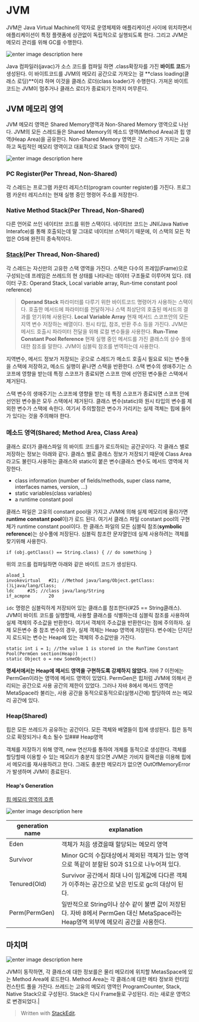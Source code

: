 # JVM

JVM은 Java Virtual Machine의 약자로 운영체제와 애플리케이션 사이에 위치하면서 애플리케이션이 특정 플랫폼에 상관없이 독립적으로 실행되도록 한다. 그리고 JVM은 메모리 관리를 위해 GC를 수행한다. 


![enter image description here](http://coding-geek.com/wp-content/uploads/2015/04/jvm_overview.jpg)

Java 컴파일러(javac)가 소스 코드를 컴파일 하면 .class확장자를 가진 **바이트 코드**가 생성된다. 이 바이트코드를 JVM의 메모리 공간으로 가져오는 걸 **class loading(클래스 로딩)**이라 하며 이것을 클래스 로더(class loader)가 수행한다. 가져온 바이트 코드는 JVM이 멈추거나 클래스 로더가 종료되기 전까지 머무른다. 

## JVM 메모리 영역

JVM 메모리 영역은 Shared Memory영역과 Non-Shared Memory 영역으로 나뉜다.  JVM의 모든 스레드들은 Shared Memory의 메소드 영역(Method Area)과 힙 영역(Heap Area)을 공유한다. Non-Shared Memory 영역은 각 스레드가 가지는 고유하고 독립적인 메모리 영역이고 대표적으로 Stack 영역이 있다.

![enter image description here](http://brucehenry.github.io/blog/public/2018/02/07/JVM-Memory-Structure/JVM-Memory.png)

### PC Register(Per Thread, Non-Shared)
각 스레드는 프로그램 카운터 레지스터(program counter register)를 가진다.  프로그램 카운터 레지스터는 현재 실행 중인 명령어 주소를 저장한다.

### Native Method Stack(Per Thread, Non-Shared)
다른 언어로 쓰인 네이티브 코드를 위한 스택이다. 네이티브 코드는 JNI(Java Native Interafce)를 통해 호출되는데 말 그대로 네이티브 스택이기 때문에, 이 스택의 모든 작업은 OS에 완전히 종속적이다. 

### [Stack](https://coding-geek.com/wp-content/uploadsyaboong.github.io/java/20158/04/jvm_memory_overview.jpg)(Per Thread, Non-Shared)

각 스레드는 자신만의 고유한 스택 영역을 가진다. 스택은 다수의 프레임(Frame)으로 구성되는데 프레임은 쓰레드의 현 상태를 나타내는 데이터 구조들로 이루어져 있다. (데이터 구조: Operand Stack, Local variable array, Run-time constant pool reference) 

>**Operand Stack**
파라미터를 다루기 위한 바이트코드 명령어가 사용하는 스택이다. 호출한 메서드에 파라미터를 전달하거나 스택 최상단의 호출된 메서드의 결과를 얻기위해 사용된다. 
>**Local Variable Array**
현재 메서드 스코프안의 모든 지역 변수 저장하는 배열이다. 원시 타입, 참조, 반환 주소 등을 가진다. JVM은 메서드 호출시 파라미터 전달을 위해 로컬 변수들을 사용한다. 
>**Run-Time Constant Pool Reference**
현재 실행 중인 메서드를 가진 클래스의 상수 풀에 대한 참조를 말한다. JVM이 심블릭 참조를 번역하는데 사용한다. 

지역변수, 메서드 정보가 저장되는 곳으로 스레드가 메소드 호출시 필요로 되는 변수들을 스택에 저장하고, 메소드 실행이 끝나면 스택을 반환한다. 스택 변수의 생애주기는 스코프에 영향을 받는데 특정 스코프가 종료되면 스코프 안에 선언된 변수들은 스택에서 제거된다. 

스택 변수의 생애주기는 스코프에 영향을 받는 데 특정 스코프가 종료되면 스코프 안에 선언된 변수들은 모두 스택에서 제거된다. 클래스 변수(static)와 원시 타입의 변수를 제외한 변수가 스택에 속한다. 여기서 주의할점은 변수가 가리키는 실제 객체는 힙에 들어가 있다는 것을 주의해야 한다. 



### 메소드 영역(Shared; Method Area, Class Area)

클래스 로더가  클래스파일 의 바이트 코드를가 로드하되는 공간곳이다. 각 클래스 별로 저장하는 정보는 아래와 같다. 클래스 별로 클래스 정보가 저장되기 때문에 Class Area라고도 불린다.사용하는 클래스와 static이 붙은  변수(클래스 변수도 메서드 영역에 저장한다. 

-   class information (number of fields/methods, super class name, interfaces names, version, …)
-  static variables(class variables)
-   a runtime constant pool

클래스 파일은 고유의 constant pool을 가지고 JVM에 의해 실제 메모리에 올라가면 **runtime constant pool**이)가 로드 된다. 여기서 클래스 파일 constant pool의 구현체가 runtime constant pool이다.
 한 클래스 파일의 모든 심블릭 참조(**symbolic reference**)는 상수풀에 저장된다. 심블릭 참조란 문자열인데 실제 사용하려는 객체를 찾기위해 사용한다.

```
if (obj.getClass() == String.class) { // do something }
```
위의 코드를 컴파일하면 아래와 같은 바이트 코드가 생성된다. 
```
aload_1
invokevirtual   #21; //Method java/lang/Object.getClass:()Ljava/lang/Class;
ldc     #25; //class java/lang/String
if_acmpne       20
```
`idc` 명령은 심블릭하게 저장되어 있는 클래스를 참조한다(#25 == String클래스). JVM이 바이트 코드를 실행할때, 사용할 클래스를 식별하는데 심블릭 참조를 사용하여 실제 객체의 주소값을 반환한다. 여기서 객체의 주소값을 반환한다는 점에 주의하자. 실제 모든변수 중 참조 변수의 경우, 실제 객체는 Heap 영역에 저장된다. 변수에는 단지단지 로드되는 변수는 Heap에 있는 객체의 주소값만을 가진다. 

```
static int i = 1; //the value 1 is stored in the RunTime Constant Pool(PermGen section(Heap))
static Object o = new SomeObject()
```

**명세서에서는 Heap에 메서드 영역을 구현하도록 강제하지 않았다.** 자바 7 이전에는 PermGen이라는 영역에 메서드 영역이 있었다. PermGen은 힙처럼 JVM에 의해서 관리되는 공간으로 사용 공간의 제한이 있었다. 그러나 자바 8에서 메서드 영역은 MetaSpace라 불리는, 사용 공간을 동적으로동적으로(실행시간에) 할당하여 쓰는 메모리 공간에 있다. 

### Heap(Shared)

힙은 모든 쓰레드가 공유하는 공간이다. 모든 객체와 배열들이 힙에 생성된다. 힙은 동적으로 확장되거나 축소 될수 있### Heap영역

객체를 저장하기 위해 영역, new 연산자를 통하여 개체를 동적으로 생성한다.  객체를 할당할때 이용할 수 있는 메모리가 충분치 않으면 JVM은 가비지 컬렉션을 이용해 힙에서 메모리를 재사용하려고 한다. 그래도 충분한 메모리가 없으면 OutOfMemoryError가 발생하며 JVM이 종료된다. 
  
#### Heap's Generation

[힙 메모리 영역의 흐름](https://dzone.com/articles/understanding-the-java-memory-model-and-the-garbag)

![enter image description here](https://cdn.journaldev.com/wp-content/uploads/2014/05/Java-Memory-Model.png)

| generation name | explanation |
|--|--|
| Eden |객체가 처음 생겼을때 할당되는 메모리 영역 |
| Survivor | Minor GC의 수집대상에서 제외된 객체가 있는 영역으로 똑같이 분할된 S0과 S1으로 나누어져 있다. |
| Tenured(Old) | Survivor 공간에서 최대 나이 임계값에 다다른 객체가 이주하는 공간으로 낮은 빈도로 gc의 대상이 된다.|
| Perm(PermGen) | 일반적으로 String이나 상수 같이 불변 값이 저장된다. 자바 8에서 PermGen 대신 MetaSpace라는 Heap영역 외부에 메모리 공간을 사용한다.|

## 마치며 

![enter image description here](https://i.stack.imgur.com/4ySVX.png)

JVM이 동작하면, 각 클래스에 대한 정보를은 물리 메모리에 위치할 MetasSpace에 있는 Method Area에 로드한다. Method Area는 각 클래스에 대한 메타 정보와 런타임 컨스탄트 풀을 가진다. 쓰레드는 고유의 메모리 영역인 ProgramCounter, Stack, Native Stack으로 구성된다. Stack은 다시 Frame들로 구성된다. 라는 새로운 영역으로 변경되었다.|

> Written with [StackEdit](https://stackedit.io/).
<!--stackedit_data:
eyJoaXN0b3J5IjpbLTEyNDYwMDg3MzMsLTM0NjkwMzQ0OCwxMD
c4Njc0NzMwLC02NTgyNDAxODcsNzY2MjI1NDQ4LDE5NjM1Mjcz
MDYsLTE0MjQ4NzI1ODQsLTE3NDg2NDc0NjZdfQ==
-->